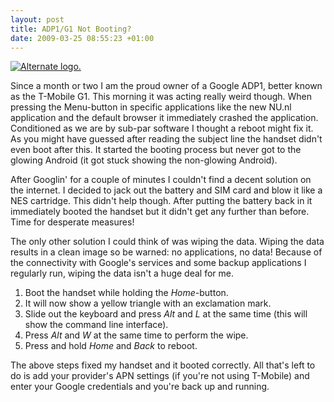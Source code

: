 ```yaml
--- 
layout: post
title: ADP1/G1 Not Booting?
date: 2009-03-25 08:55:23 +01:00
---
```


[![Alternate logo.](http://upload.wikimedia.org/wikipedia/en/thumb/c/c2/Android-logo.svg/202px-Android-logo.svg.png)](http://en.wikipedia.org/wiki/Image:Android-logo.svg)

Since a month or two I am the proud owner of a Google ADP1, better known as the T-Mobile G1. This morning it was acting really weird though. When pressing the Menu-button in specific applications like the new NU.nl application and the default browser it immediately crashed the application. Conditioned as we are by sub-par software I thought a reboot might fix it. As you might have guessed after reading the subject line the handset didn't even boot after this. It started the booting process but never got to the glowing Android (it got stuck showing the non-glowing Android).

After Googlin' for a couple of minutes I couldn't find a decent solution on the internet. I decided to jack out the battery and SIM card and blow it like a NES cartridge. This didn't help though. After putting the battery back in it immediately booted the handset but it didn't get any further than before. Time for desperate measures!

The only other solution I could think of was wiping the data. Wiping the data results in a clean image so be warned: no applications, no data! Because of the connectivity with Google's services and some backup applications I regularly run, wiping the data isn't a huge deal for me.

1. Boot the handset while holding the _Home_-button.
2. It will now show a yellow triangle with an exclamation mark.
3. Slide out the keyboard and press _Alt_ and _L_ at the same time (this will show the command line interface).
4. Press _Alt_ and _W_ at the same time to perform the wipe.
5. Press and hold _Home_ and _Back_ to reboot.

The above steps fixed my handset and it booted correctly. All that's left to do is add your provider's APN settings (if you're not using T-Mobile) and enter your Google credentials and you're back up and running.
